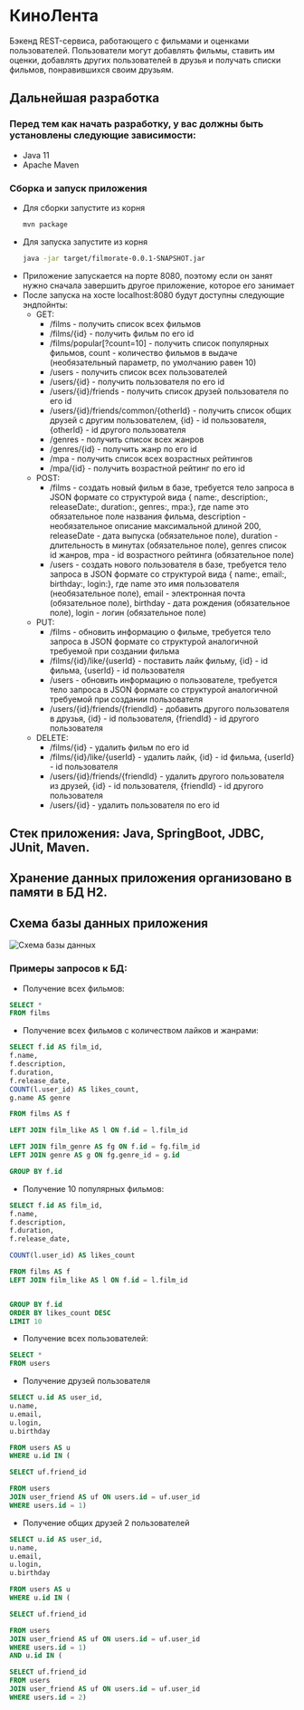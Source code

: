 # КиноЛента
Бэкенд REST-сервиса, работающего с фильмами и оценками пользователей. Пользователи могут добавлять фильмы, ставить им оценки, добавлять других пользователей в друзья и получать списки фильмов, понравившихся своим друзьям.

## Дальнейшая разработка
### Перед тем как начать разработку, у вас должны быть установлены следующие зависимости:
- Java 11
- Apache Maven
### Сборка и запуск приложения
- Для сборки запустите из корня
  ```bash
  mvn package
- Для запуска запустите из корня
  ```bash
  java -jar target/filmorate-0.0.1-SNAPSHOT.jar
- Приложение запускается на порте 8080, поэтому если он занят нужно сначала завершить другое приложение, которое его занимает
- После запуска на хосте localhost:8080 будут доступны следующие эндпойнты:
  - GET:
    - /films - получить список всех фильмов
    - /films/{id} - получить фильм по его id
    - /films/popular[?count=10] - получить список популярных фильмов, count - количество фильмов в выдаче (необязательный параметр, по умолчанию равен 10)
    - /users - получить список всех пользователей
    - /users/{id} - получить пользователя по его id
    - /users/{id}/friends - получить список друзей пользователя по его id
    - /users/{id}/friends/common/{otherId} - получить список общих друзей с другим пользователем, {id} - id пользователя, {otherId} - id другого пользователя
    - /genres - получить список всех жанров
    - /genres/{id} - получить жанр по его id
    - /mpa - получить список всех возрастных рейтингов
    - /mpa/{id} - получить возрастной рейтинг по его id 
  - POST:
    - /films - создать новый фильм в базе, требуется тело запроса в JSON формате со структурой вида { name:, description:, releaseDate:, duration:, genres:, mpa:}, где name это обязательное поле названия фильма, description - необязательное описание максимальной длиной 200, releaseDate - дата выпуска (обязательное поле), duration - длительность в минутах (обязательное поле), genres список id жанров, mpa -  id возрастного рейтинга (обязательное поле)
    - /users - создать нового пользователя в базе, требуется тело запроса в JSON формате со структурой вида { name:, email:, birthday:, login:}, где name это имя пользователя (необязательное поле), email - электронная почта (обязательное поле), birthday - дата рождения (обязательное поле), login - логин (обязательное поле)
  - PUT:
    - /films - обновить информацию о фильме, требуется тело запроса в JSON формате со структурой аналогичной требуемой при создании фильма
    - /films/{id}/like/{userId} - поставить лайк фильму, {id} - id фильма, {userId} - id пользователя
    - /users - обновить информацию о пользователе, требуется тело запроса в JSON формате со структурой аналогичной требуемой при создании пользователя
    - /users/{id}/friends/{friendId} - добавить другого пользователя в друзья, {id} - id пользователя, {friendId} - id другого пользователя 
  - DELETE:
    - /films/{id} - удалить фильм по его id
    - /films/{id}/like/{userId} - удалить лайк, {id} - id фильма, {userId} - id пользователя
    - /users/{id}/friends/{friendId} - удалить другого пользователя из друзей, {id} - id пользователя, {friendId} - id другого пользователя
    - /users/{id} - удалить пользователя по его id

## Стек приложения: Java, SpringBoot, JDBC, JUnit, Maven.

## Хранение данных приложения организовано в памяти в БД H2.

## Схема базы данных приложения

![Схема базы данных](ER_schema2.svg)


### Примеры запросов к БД:

- Получение всех фильмов:
```sql
SELECT *
FROM films
```

- Получение всех фильмов с количеством лайков и жанрами:
```sql
SELECT f.id AS film_id,
f.name,
f.description,
f.duration,
f.release_date,
COUNT(l.user_id) AS likes_count,
g.name AS genre

FROM films AS f

LEFT JOIN film_like AS l ON f.id = l.film_id

LEFT JOIN film_genre AS fg ON f.id = fg.film_id
LEFT JOIN genre AS g ON fg.genre_id = g.id

GROUP BY f.id
```

- Получение 10 популярных фильмов:
```sql
SELECT f.id AS film_id,
f.name,
f.description,
f.duration,
f.release_date,

COUNT(l.user_id) AS likes_count

FROM films AS f
LEFT JOIN film_like AS l ON f.id = l.film_id


GROUP BY f.id
ORDER BY likes_count DESC
LIMIT 10
```

- Получение всех пользователей:
```sql
SELECT *
FROM users
```

- Получение друзей пользователя

```sql
SELECT u.id AS user_id,
u.name,
u.email,
u.login,
u.birthday

FROM users AS u
WHERE u.id IN (

SELECT uf.friend_id

FROM users
JOIN user_friend AS uf ON users.id = uf.user_id
WHERE users.id = 1)
```

- Получение общих друзей 2 пользователей

```sql
SELECT u.id AS user_id,
u.name,
u.email,
u.login,
u.birthday

FROM users AS u
WHERE u.id IN (

SELECT uf.friend_id

FROM users
JOIN user_friend AS uf ON users.id = uf.user_id
WHERE users.id = 1)
AND u.id IN (

SELECT uf.friend_id
FROM users
JOIN user_friend AS uf ON users.id = uf.user_id
WHERE users.id = 2)
```

